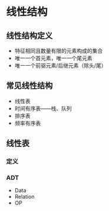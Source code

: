 # 线性结构

## 线性结构定义

* 特征相同且数量有限的元素构成的集合
* 唯一一个首元素，唯一一个尾元素
* 唯一一个前驱元素/后继元素（除头/尾）



## 常见线性结构

* 线性表
* 时间有序表——栈、队列
* 排序表
* 频率有序表

## 线性表

### 定义

### ADT

* Data
* Relation
* OP



